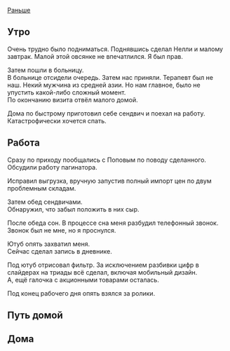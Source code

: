 [Раньше](2019.11.28.md)  
## Утро
Очень трудно было подниматься. Поднявшись сделал Нелли и малому завтрак. Малой этой овсянке не впечатлился. Я был прав.

Затем пошли в больницу.  
В больнице отсидели очередь. Затем нас приняли. Терапевт был не наш. Некий мужчина из средней азии. Но нам главное, было не упустить какой-либо сложный момент.  
По окончанию визита отвёл малого домой.

Дома по быстрому приготовил себе сендвич и поехал на работу.  
Катастрофически хочется спать.
## Работа
Сразу по приходу пообщались с Поповым по поводу сделанного. Обсудили работу пагинатора.

Исправил выгрузка, вручную запустив полный импорт цен по двум проблемным складам.

Затем обед сендвичами.  
Обнаружил, что забыл положить в них сыр.

После обеда сон. В процессе сна меня разбудил телефонный звонок. Звонок был не мне, но я проснулся.

Ютуб опять захватил меня.  
Сейчас сделал запись в дневнике.

Под ютуб отрисовал фильтр.
За исключением разбивки цифр в слайдерах на триады всё сделал, включая мобильный дизайн.  
А, ещё галочка с акционными товарами осталась.

Под конец рабочего дня опять взялся за ролики.

## Путь домой
## Дома